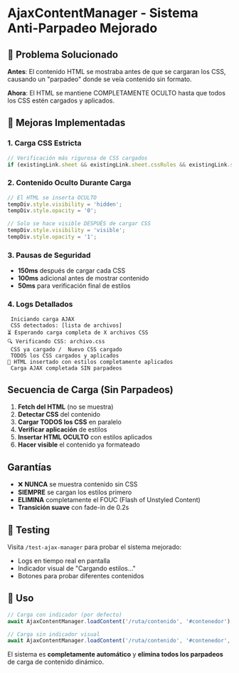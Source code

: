 # AjaxContentManager - Sistema Anti-Parpadeo Mejorado

## 🚫 Problema Solucionado
**Antes**: El contenido HTML se mostraba antes de que se cargaran los CSS, causando un "parpadeo" donde se veía contenido sin formato.

**Ahora**: El HTML se mantiene COMPLETAMENTE OCULTO hasta que todos los CSS estén cargados y aplicados.

## 🔧 Mejoras Implementadas

### 1. **Carga CSS Estricta**
```javascript
// Verificación más rigurosa de CSS cargados
if (existingLink.sheet && existingLink.sheet.cssRules && existingLink.sheet.cssRules.length > 0)
```

### 2. **Contenido Oculto Durante Carga**
```javascript
// El HTML se inserta OCULTO
tempDiv.style.visibility = 'hidden';
tempDiv.style.opacity = '0';

// Solo se hace visible DESPUÉS de cargar CSS
tempDiv.style.visibility = 'visible';
tempDiv.style.opacity = '1';
```

### 3. **Pausas de Seguridad**
- **150ms** después de cargar cada CSS
- **100ms** adicional antes de mostrar contenido
- **50ms** para verificación final de estilos

### 4. **Logs Detallados**
```
 Iniciando carga AJAX
 CSS detectados: [lista de archivos]
⏳ Esperando carga completa de X archivos CSS
🔍 Verificando CSS: archivo.css
 CSS ya cargado /  Nuevo CSS cargado
 TODOS los CSS cargados y aplicados
📄 HTML insertado con estilos completamente aplicados
 Carga AJAX completada SIN parpadeos
```

##  Secuencia de Carga (Sin Parpadeos)

1. **Fetch del HTML** (no se muestra)
2. **Detectar CSS** del contenido
3. **Cargar TODOS los CSS** en paralelo
4. **Verificar aplicación** de estilos
5. **Insertar HTML OCULTO** con estilos aplicados
6. **Hacer visible** el contenido ya formateado

##  Garantías

- ❌ **NUNCA** se muestra contenido sin CSS
-  **SIEMPRE** se cargan los estilos primero
-  **ELIMINA** completamente el FOUC (Flash of Unstyled Content)
-  **Transición suave** con fade-in de 0.2s

## 🧪 Testing

Visita `/test-ajax-manager` para probar el sistema mejorado:
- Logs en tiempo real en pantalla
- Indicador visual de "Cargando estilos..."
- Botones para probar diferentes contenidos

## 📱 Uso

```javascript
// Carga con indicador (por defecto)
await AjaxContentManager.loadContent('/ruta/contenido', '#contenedor');

// Carga sin indicador visual
await AjaxContentManager.loadContent('/ruta/contenido', '#contenedor', false);
```

El sistema es **completamente automático** y **elimina todos los parpadeos** de carga de contenido dinámico.

